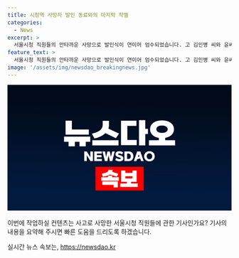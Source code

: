 ```yaml
---
title: 시청역 사망자 발인 동료와의 마지막 작별
categories:
  - News
excerpt: >
  서울시청 직원들의 안타까운 사망으로 발인식이 연이어 엄수되었습니다. 고 김인병 씨와 윤씨는 시청을 마지막으로 장지로 향하는 동료들의 눈물 속에 떠났으며, 이에 시중은행 직원들의 발인도 진행되었습니다. 사망자들의 향년과 잠시 뒤 이별하는 동료들의 마음을 설명하는 이야기입니다.
feature_text: >
  서울시청 직원들의 안타까운 사망으로 발인식이 연이어 엄수되었습니다. 고 김인병 씨와 윤씨는 시청을 마지막으로 장지로 향하는 동료들의 눈물 속에 떠났으며, 이에 시중은행 직원들의 발인도 진행되었습니다. 사망자들의 향년과 잠시 뒤 이별하는 동료들의 마음을 설명하는 이야기입니다.
image: '/assets/img/newsdao_breakingnews.jpg'
---
```


<p><img src="/assets/img/newsdao_breakingnews.jpg" alt="bookingtag 속보" /></p>

<p>이번에 작업하실 컨텐츠는 사고로 사망한 서울시청 직원들에 관한 기사인가요? 기사의 내용을 요약해 주시면 빠른 도움을 드리도록 하겠습니다.</p>
실시간 뉴스 속보는, <a href="https://newsdao.kr" rel="dofollow">https://newsdao.kr</a>


